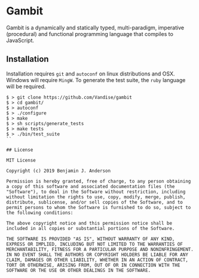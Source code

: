 # Gambit

Gambit is a dynamically and statically typed, multi-paradigm, imperative (procedural) and functional programming language that compiles to JavaScript.

## Installation

Installation requires `git` and `autoconf` on linux distributions and OSX. Windows will require `MingW`. To generate the test suite, the `ruby` language will be required.

```
$ > git clone https://github.com/Vandise/gambit
$ > cd gambit/
$ > autoconf
$ > ./configure
$ > make
$ > sh scripts/generate_tests
$ > make tests
$ > ./bin/test_suite
``

## License

MIT License

Copyright (c) 2019 Benjamin J. Anderson

Permission is hereby granted, free of charge, to any person obtaining a copy of this software and associated documentation files (the "Software"), to deal in the Software without restriction, including without limitation the rights to use, copy, modify, merge, publish, distribute, sublicense, and/or sell copies of the Software, and to permit persons to whom the Software is furnished to do so, subject to the following conditions:

The above copyright notice and this permission notice shall be included in all copies or substantial portions of the Software.

THE SOFTWARE IS PROVIDED "AS IS", WITHOUT WARRANTY OF ANY KIND, EXPRESS OR IMPLIED, INCLUDING BUT NOT LIMITED TO THE WARRANTIES OF MERCHANTABILITY, FITNESS FOR A PARTICULAR PURPOSE AND NONINFRINGEMENT. IN NO EVENT SHALL THE AUTHORS OR COPYRIGHT HOLDERS BE LIABLE FOR ANY CLAIM, DAMAGES OR OTHER LIABILITY, WHETHER IN AN ACTION OF CONTRACT, TORT OR OTHERWISE, ARISING FROM, OUT OF OR IN CONNECTION WITH THE SOFTWARE OR THE USE OR OTHER DEALINGS IN THE SOFTWARE.
